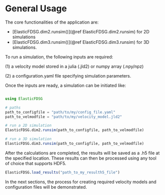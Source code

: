 # General Usage

The core functionalities of the application are:
- [ElasticFDSG.dim2.runsim()](@ref ElasticFDSG.dim2.runsim) for 2D simulations 
- [ElasticFDSG.dim3.runsim()](@ref ElasticFDSG.dim3.runsim) for 3D simulations.

To run a simulation, the following inputs are required:

(1) a velocity model stored in a julia (.jld2) or numpy array (.npy/npz)

(2) a configuration.yaml file specifying simulation parameters.

Once the inputs are ready, a simulation can be initiated like:

```julia 

using ElasticFDSG

# paths
path_to_configfile = "path/to/my/config_file.yaml"
path_to_velmodfile = "path/to/my/velocity_model.jld2"

# run a 2D simulation
ElasticFDSG.dim2.runsim(path_to_configfile, path_to_velmodfile)

# run a 3D simulation
ElasticFDSG.dim3.runsim(path_to_configfile, path_to_velmodfile)

```


After the calculations are completed, the results will be saved as a .h5 file at the specified location. These results can then be processed using any tool of choice that supports HDF5. 


```julia 
ElasticFDSG.load_results("path_to_my_resulth5_file")
```

In the next sections, the process for creating required velocity models and configuration files will be demonstrated.